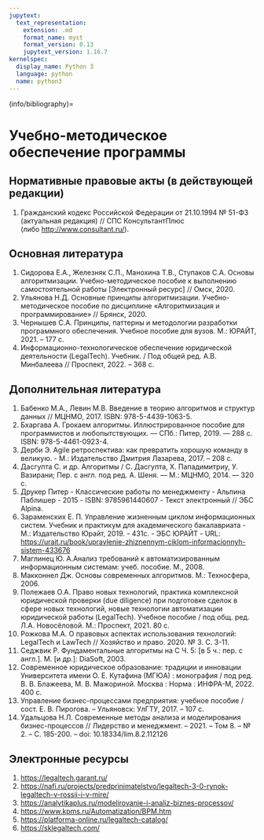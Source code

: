 ```yaml
---
jupytext:
  text_representation:
    extension: .md
    format_name: myst
    format_version: 0.13
    jupytext_version: 1.16.7
kernelspec:
  display_name: Python 3
  language: python
  name: python3
---
```


(info/bibliography)=
# Учебно-методическое обеспечение программы

## Нормативные правовые акты (в действующей редакции)
1. Гражданский кодекс Российской Федерации от 21.10.1994 № 51-ФЗ (актуальная редакция) // СПС КонсультантПлюс (либо http://www.consultant.ru/).

## Основная литература
1.  Сидорова Е.А., Железняк С.П., Манохина Т.В., Ступаков С.А. Основы алгоритмизации. Учебно-методическое пособие к выполнению самостоятельной работы [Электронный ресурс] // Омск, 2020.
2.  Ульянова Н.Д.  Основные принципы алгоритмизации. Учебно-методическое пособие по дисциплине «Алгоритмизация и программирование» // Брянск, 2020.
3. Чернышев С.А. Принципы, паттерны и методологии разработки программного обеспечения. Учебное пособие для вузов. М.: ЮРАЙТ, 2021. – 177 с.
4. Информационно-технологическое обеспечение юридической деятельности (LegalTech). Учебник. / Под общей ред. А.В. Минбалеева // Проспект, 2022. – 368 с.

## Дополнительная литература
1. Бабенко М.А., Левин М.В.  Введение в теорию алгоритмов и структур данных // МЦНМО, 2017. ISBN: 978-5-4439-1063-5.
2. Бхаргава А. Грокаем алгоритмы. Иллюстрированное пособие для программистов и любопытствующих. — СПб.: Питер, 2019. — 288 с. ISBN: 978-5-4461-0923-4.
3. Дерби Э. Agile ретроспектива: как превратить хорошую команду в великую. -  М.: Издательство Дмитрия Лазарева, 2017. – 208 с.
4. Дасгупта С. и др. Алгоритмы / С. Дасгупта, Х. Пападимитриу, У. Вазирани; Пер. с англ. под ред. А. Шеня. –– М.: МЦНМО, 2014. –– 320 с.
5. Друкер Питер - Классические работы по менеджменту - Альпина Паблишер - 2015 - ISBN: 9785961440607 - Текст электронный // ЭБС Alpina.
6. Зараменских Е. П. Управление жизненным циклом информационных систем. Учебник и практикум для академического бакалавриата - М.: Издательство Юрайт,  2019. - 431с. - ЭБС ЮРАЙТ - URL: https://urait.ru/book/upravlenie-zhiznennym-ciklom-informacionnyh-sistem-433676
7. Маглинец Ю. А.Анализ требований к автоматизированным информационным системам: учеб. пособие. М., 2008.
8.  Макконнел Дж. Основы современных алгоритмов. М.: Техносфера, 2006.
9. Полежаев О.А. Право новых технологий, практика комплексной юридической проверки (due diligence) при подготовке сделок в сфере новых технологий, новые технологии автоматизации юридической работы (LegalTech). Учебное пособие / под общ. ред. Л.А. Новосёловой. М.: Проспект, 2021. 80 с.
10. Рожкова М.А. О правовых аспектах использования технологий: LegalTech и LawTech // Хозяйство и право. 2020. № 3. С.  3-11.
11.  Седжвик Р. Фундаментальные алгоритмы на С Ч. 5: [в 5 ч.: пер. с англ.]. М. [и др.]: DiaSoft, 2003.
12. Современное юридическое образование: традиции и инновации Университета имени О. Е. Кутафина (МГЮА) : монография / под ред. В. В. Блажеева, М. В. Мажориной.  Москва : Норма : ИНФРА-М, 2022.  400 с.
13. Управление бизнес-процессами предприятия: учебное пособие / сост. Е. В. Пирогова. – Ульяновск: УлГТУ, 2017. – 107 с.
14. Удальцова Н.Л. Современные методы анализа и моделирования бизнес-процессов // Лидерство и менеджмент. – 2021. – Том 8. – № 2. – С. 185-200. – doi: 10.18334/lim.8.2.112126

## Электронные ресурсы
1. https://legaltech.garant.ru/
2. https://nafi.ru/projects/predprinimatelstvo/legaltech-3-0-rynok-legaltech-v-rossii-i-v-mire/
3. https://analytikaplus.ru/modelirovanie-i-analiz-biznes-processov/
4. https://www.kpms.ru/Automatization/BPM.htm
5. https://platforma-online.ru/legaltech-catalog/
6. https://sklegaltech.com/
